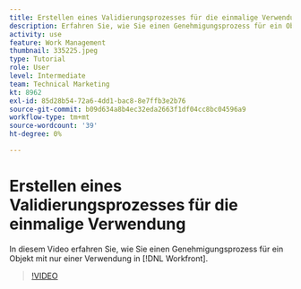 ```yaml
---
title: Erstellen eines Validierungsprozesses für die einmalige Verwendung
description: Erfahren Sie, wie Sie einen Genehmigungsprozess für ein Objekt mit nur einem Verwendungszweck in [!DNL  Workfront].
activity: use
feature: Work Management
thumbnail: 335225.jpeg
type: Tutorial
role: User
level: Intermediate
team: Technical Marketing
kt: 8962
exl-id: 85d28b54-72a6-4dd1-bac8-8e7ffb3e2b76
source-git-commit: b09d634a8b4ec32eda2663f1df04cc8bc04596a9
workflow-type: tm+mt
source-wordcount: '39'
ht-degree: 0%

---
```


# Erstellen eines Validierungsprozesses für die einmalige Verwendung

In diesem Video erfahren Sie, wie Sie einen Genehmigungsprozess für ein Objekt mit nur einer Verwendung in [!DNL  Workfront].

>[!VIDEO](https://video.tv.adobe.com/v/335225/?quality=12)

<!---
learn more URLS
Approval process overview
--->
